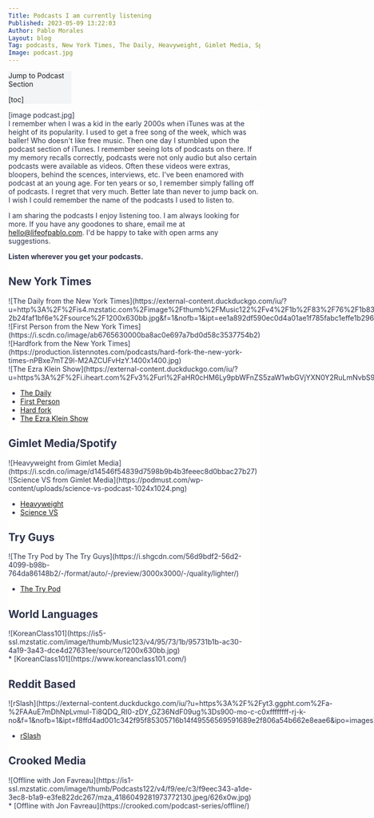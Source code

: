 ```yaml
---
Title: Podcasts I am currently listening 
Published: 2023-05-09 13:22:03
Author: Pablo Morales
Layout: blog
Tag: podcasts, New York Times, The Daily, Heavyweight, Gimlet Media, Spotify, Ezra Klein Show, Try Pods, First Person, Hardfork, KoreanClass101, RSLASH, Offline with Jon Favreau
Image: podcast.jpg
---
```



<div class="t-of-c" markdown="1">
Jump to Podcast Section

[toc]
</div>

<style>
.podcasts {
background: #fffffe;
color: #2d334a;
}
.t-of-c {
background-color: #f2f4f6;
width: 25%

}

.t-of-c a {
color: #00214d;
}

@media only screen and (max-width: 600px) {
  .t-of-c {
    width: inherit;
  }
}
.nyt, .gimlet, .tryguys, .wl, .reddit .crooked-media .rslash {

display: flex;
flex-direction: row;
justify-content: space-around;
flex-wrap: wrap;



}

.gimlet img, .nyt img, .tryguys img, .wl img, .crooked-media img, .rslash img {
max-width: 55%;
width: 100%;
height: auto;

}



.item {
  flex: 4;
display: flex;
padding: width: 10%;


}

.banner img {
width: 100%;
height: auto;
}


</style>
<div class="podcasts" markdown="1">
<div class="banner" markdown="1">
[image podcast.jpg]
</div>
I remember when I was a kid in the early 2000s when iTunes was at the height of its popularity. I used to get a free song of the week, which was baller! Who doesn't like free music. Then one day I stumbled upon the podcast section of iTunes. I remember seeing lots of podcasts on there. If my memory recalls correctly, podcasts were not only audio but also certain podcasts were available as videos. Often these videos were extras, bloopers, behind the scences, interviews, etc. I've been enamored with podcast at an young age. For ten years or so, I remember simply falling off of podcasts. I regret that very much. Better late than never to jump back on. I wish I could remember the name of the podcasts I used to listen to. 

I am sharing the podcasts I enjoy listening too. I am always looking for more. If you have any goodones to share, email me at hello@lifeofpablo.com. I'd be happy to take with open arms any suggestions.

**Listen wherever you get your podcasts.**

## New York Times
<div class="nyt">
<div class="item"  markdown="1">
![The Daily from the New York Times](https://external-content.duckduckgo.com/iu/?u=http%3A%2F%2Fis4.mzstatic.com%2Fimage%2Fthumb%2FMusic122%2Fv4%2F1b%2F83%2F76%2F1b8376aa-90a9-eae1-662d-2b24faf1bf6e%2Fsource%2F1200x630bb.jpg&f=1&nofb=1&ipt=ee1a892df590ec0d4a01ae1f785fabc1effe1b2964372caaa57c0dfb55e823cb&ipo=images)
</div>

<div class="item"  markdown="1">
![First Person from the New York Times](https://i.scdn.co/image/ab6765630000ba8ac0e697a7bd0d58c3537754b2)
</div>

</div>
<div class="nyt">
<div class="item"  markdown="1">
![Hardfork from the New York Times](https://production.listennotes.com/podcasts/hard-fork-the-new-york-times-nPBxe7mTZ9l-M2AZCUFvHzY.1400x1400.jpg)
</div>
<div class="item" markdown="1">
![The Ezra Klein Show](https://external-content.duckduckgo.com/iu/?u=https%3A%2F%2Fi.iheart.com%2Fv3%2Furl%2FaHR0cHM6Ly9pbWFnZS5zaW1wbGVjYXN0Y2RuLmNvbS9pbWFnZXMvMjBjODkzYTUtMmFmYS00MTZkLTkzMmMtMjY3Y2RhZGJhZWJhLzM3NmU0YWMwLTM1YmItNDFjYi05OGQzLWVhMzNhYTRmZDkyYS8zMDAweDMwMDAvbnl0LWV6cmFrbGVpbi1hbGJ1bWFydHdvcmstMzAwMHB4LmpwZz9haWQ9cnNzX2ZlZWQ%3Fops%3Dfit(960%252C960)&f=1&nofb=1&ipt=476e40bc74467c301edd2a99d46987dba245efc119eb3e614e88203ffe183ff5&ipo=images)
</div>
</div>

* [The Daily](https://www.nytimes.com/column/the-daily) 
* [First Person](https://www.nytimes.com/column/first-person)
* [Hard fork](https://www.nytimes.com/column/hard-fork)
* [The Ezra Klein Show](https://www.nytimes.com/column/ezra-klein-podcast)

## Gimlet Media/Spotify

<div class="gimlet">
<div class="item"  markdown="1">
![Heavyweight from Gimlet Media](https://i.scdn.co/image/d14546f54839d7598b9b4b3feeec8d0bbac27b27)
</div>

<div class="item"  markdown="1">
![Science VS from Gimlet Media](https://podmust.com/wp-content/uploads/science-vs-podcast-1024x1024.png)
</div>
</div>

* [Heavyweight](https://gimletmedia.com/shows/heavyweight)
* [Science VS](https://gimletmedia.com/shows/science-vs)


## Try Guys
<div class="tryguys">
<div class="item"  markdown="1">
![The Try Pod by The Try Guys](https://i.shgcdn.com/56d9bdf2-56d2-4099-b98b-764da86148b2/-/format/auto/-/preview/3000x3000/-/quality/lighter/)
</div>

</div>

* [The Try Pod](https://www.youtube.com/trypod)

## World Languages
<div class="wl">
<div class="item" markdown="1">
![KoreanClass101](https://is5-ssl.mzstatic.com/image/thumb/Music123/v4/95/73/1b/95731b1b-ac30-4a19-3a43-dce4d27631ee/source/1200x630bb.jpg)
</div>
</div>
* [KoreanClass101](https://www.koreanclass101.com/)

## Reddit Based
<div class="rslash">
<div class="item" markdown="1">
![rSlash](https://external-content.duckduckgo.com/iu/?u=https%3A%2F%2Fyt3.ggpht.com%2Fa-%2FAAuE7mDhNpLvmul-Ti8QDQ_RI0-zDY_GZ36NdF09ug%3Ds900-mo-c-c0xffffffff-rj-k-no&f=1&nofb=1&ipt=f8ffd4ad001c342f95f85305716b14f49556569591689e2f806a54b662e8eae6&ipo=images)
</div>
</div>

* [rSlash](https://www.youtube.com/rSlash)

## Crooked Media
<div class="crooked-media">
<div class="item" markdown="1">
![Offline with Jon Favreau](https://is1-ssl.mzstatic.com/image/thumb/Podcasts122/v4/f9/ee/c3/f9eec343-a1de-3ec8-b1a9-e3fe822dc267/mza_4186049281973772130.jpeg/626x0w.jpg)
</div>
</div>
* [Offline with Jon Favreau](https://crooked.com/podcast-series/offline/)
</div>

